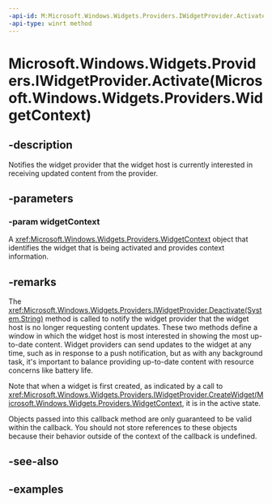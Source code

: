 ```yaml
---
-api-id: M:Microsoft.Windows.Widgets.Providers.IWidgetProvider.Activate(Microsoft.Windows.Widgets.Providers.WidgetContext)
-api-type: winrt method
---
```


# Microsoft.Windows.Widgets.Providers.IWidgetProvider.Activate(Microsoft.Windows.Widgets.Providers.WidgetContext)

<!--
public void Activate (Microsoft.Windows.Widgets.Providers.WidgetContext widgetContext);
-->


## -description

Notifies the widget provider that the widget host is currently interested in receiving updated content from the provider.

## -parameters

### -param widgetContext

A <xref:Microsoft.Windows.Widgets.Providers.WidgetContext> object that identifies the widget that is being activated and provides context information.

## -remarks

The <xref:Microsoft.Windows.Widgets.Providers.IWidgetProvider.Deactivate(System.String)> method is called to notify the widget provider that the widget host is no longer requesting content updates. These two methods define a window in which the widget host is most interested in showing the most up-to-date content. Widget providers can send updates to the widget at any time, such as in response to a push notification, but as with any background task, it's important to balance providing up-to-date content with resource concerns like battery life. 

Note that when a widget is first created, as indicated by a call to <xref:Microsoft.Windows.Widgets.Providers.IWidgetProvider.CreateWidget(Microsoft.Windows.Widgets.Providers.WidgetContext>, it is in the active state.

Objects passed into this callback method are only guaranteed to be valid within the callback. You should not store references to these objects because their behavior outside of the context of the callback is undefined.

## -see-also

## -examples


